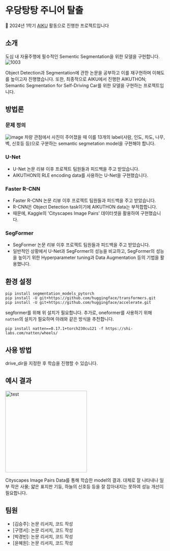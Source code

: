 # 우당탕탕 주니어 탈출

📢 2024년 1학기 [AIKU](https://github.com/AIKU-Official) 활동으로 진행한 프로젝트입니다

## 소개

도심 내 자율주행에 필수적인 Sementic Segmentation을 위한 모델을 구현합니다.
![1003](https://github.com/andless2004/aiku-24-1-juniors_wild_escape/assets/129763673/acb7ae89-964f-4b57-adcb-35c0cbc5fd22)

Object Detection과 Segmentation에 관한 논문을 공부하고 이를 재구현하며 이해도를 높이고자 진행했습니다.
또한, 최종적으로 AIKU에서 진행한 AIKUTHON; Semantic Segmentation for Self-Driving Car를 위한 모델을 구현하는 프로젝트입니다.


## 방법론
### 문제 정의
![image](https://github.com/andless2004/aiku-24-1-juniors_wild_escape/assets/129763673/afbe7030-a6f4-4d1d-9dd8-9bef91095c1f)
차량 관점에서 사진이 주어졌을 때 이를 13개의 label(사람, 인도, 차도, 나무, 벽, 신호등 등)으로 구분하는 semantic segmetation model을 구현해야 합니다.

### U-Net
- U-Net 논문 리뷰 이후 프로젝트 팀원들과 피드백을 주고 받았습니다.
- AIKUTHON의 RLE encoding data를 사용하는 U-Net을 구현했습니다.

### Faster R-CNN
- Faster R-CNN 논문 리뷰 이후 프로젝트 팀원들과 피드백을 주고 받았습니다.
- R-CNN은 Object Detection task이기에 AIKUTHON data는 부적합합니다.
- 때문에, Kaggle의 'Cityscapes Image Pairs' 데이터셋을 활용하여 구현했습니다.

### SegFormer
- SegFormer 논문 리뷰 이후 프로젝트 팀원들과 피드백을 주고 받았습니다.
- 일반적인 상황에서 U-Net과 SegFormer의 성능을 비교하고, SegFormer의 성능을 높이기 위한 Hyperparameter tuning과 Data Augmentation 등의 기법을 활용했니다.

## 환경 설정
```
pip install segmentation_models_pytorch
pip install -U git+https://github.com/huggingface/transformers.git
pip install -U git+https://github.com/huggingface/accelerate.git
```
segformer를 위해 위 설치가 필요합니다.
추가로, oneformer를 사용하기 위해 ```natten```의 설치가 필요하며 아래와 같은 방식을 추천합니다.
```
pip install natten==0.17.1+torch230cu121 -f https://shi-labs.com/natten/wheels/
```

## 사용 방법

drive_dir을 지정한 후 학습을 진행할 수 있습니다.

## 예시 결과

<img width="256" alt="test" src="https://github.com/andless2004/aiku-24-1-juniors_wild_escape/assets/129763673/2607b8d1-c594-444f-9c44-320fa3b394d6">

Cityscapes Image Pairs Data를 통해 학습한 model의 결과.
대체로 잘 나타내나 일부 작은 사물; 얇은 표지판 기둥, 하늘의 신호등 등을 잘 잡아내지는 못하여 성능 개선이 필요합니다.

## 팀원
- [김승주]: 논문 리서치, 코드 작성
- [구영서]: 논문 리서치, 코드 작성
- [박경빈]: 논문 리서치, 코드 작성
- [윤혜원]: 논문 리서치, 코드 작성
